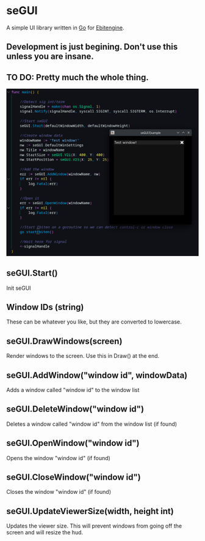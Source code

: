 # seGUI

A simple UI library written in [Go](https://go.dev/) for [Ebitengine](https://ebitengine.org/).

## Development is just begining. Don't use this unless you are insane.
## TO DO: Pretty much the whole thing.



![Screenshot of some basic code and a basic window](example.png)

## seGUI.Start()

Init seGUI


## Window IDs (string)

These can be whatever you like, but they are converted to lowercase.

## seGUI.DrawWindows(screen)

Render windows to the screen. Use this in Draw() at the end.


## seGUI.AddWindow("window id", windowData)

Adds a window called "window id" to the window list


## seGUI.DeleteWindow("window id")

Deletes a window called "window id" from the window list (if found)


## seGUI.OpenWindow("window id")

Opens the window "window id" (if found)


## seGUI.CloseWindow("window id")

Closes the window "window id" (if found)


## seGUI.UpdateViewerSize(width, height int)

Updates the viewer size. This will prevent windows from going off the screen and will resize the hud.